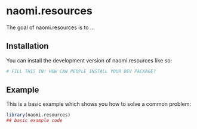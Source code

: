 
# naomi.resources

<!-- badges: start -->
<!-- badges: end -->

The goal of naomi.resources is to ...

## Installation

You can install the development version of naomi.resources like so:

``` r
# FILL THIS IN! HOW CAN PEOPLE INSTALL YOUR DEV PACKAGE?
```

## Example

This is a basic example which shows you how to solve a common problem:

``` r
library(naomi.resources)
## basic example code
```

